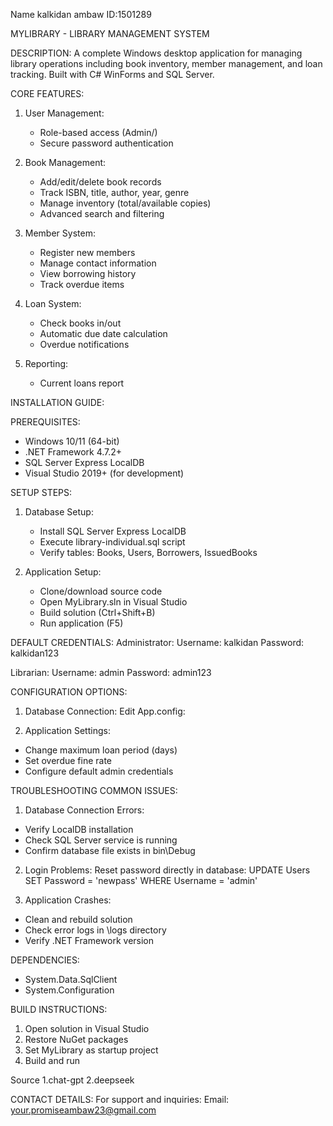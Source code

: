 Name kalkidan ambaw        ID:1501289

MYLIBRARY - LIBRARY MANAGEMENT SYSTEM

DESCRIPTION:
A complete Windows desktop application for managing library operations including book inventory, member management, and loan tracking. Built with C# WinForms and SQL Server.

CORE FEATURES:
1. User Management:
   - Role-based access (Admin/)
   - Secure password authentication

2. Book Management:
   - Add/edit/delete book records
   - Track ISBN, title, author, year, genre
   - Manage inventory (total/available copies)
   - Advanced search and filtering

3. Member System:
   - Register new members
   - Manage contact information
   - View borrowing history
   - Track overdue items

4. Loan System:
   - Check books in/out
   - Automatic due date calculation
   - Overdue notifications

5. Reporting:
   - Current loans report

INSTALLATION GUIDE:

PREREQUISITES:
- Windows 10/11 (64-bit)
- .NET Framework 4.7.2+
- SQL Server Express LocalDB
- Visual Studio 2019+ (for development)

SETUP STEPS:
1. Database Setup:
   - Install SQL Server Express LocalDB
   - Execute library-individual.sql script
   - Verify tables: Books, Users, Borrowers, IssuedBooks

2. Application Setup:
   - Clone/download source code
   - Open MyLibrary.sln in Visual Studio
   - Build solution (Ctrl+Shift+B)
   - Run application (F5)

DEFAULT CREDENTIALS:
Administrator:
Username: kalkidan
Password: kalkidan123

Librarian:
Username: admin
Password: admin123

CONFIGURATION OPTIONS:

1. Database Connection:
Edit App.config:
<connectionStrings>
  <add name="MyLibraryDB"
   connectionString="Data Source=(LocalDB)\MSSQLLocalDB;
   AttachDbFilename=|DataDirectory|\MyLibrary.mdf;
   Integrated Security=True"
   providerName="System.Data.SqlClient"/>
</connectionStrings>

2. Application Settings:
- Change maximum loan period (days)
- Set overdue fine rate
- Configure default admin credentials

TROUBLESHOOTING COMMON ISSUES:

1. Database Connection Errors:
- Verify LocalDB installation
- Check SQL Server service is running
- Confirm database file exists in bin\Debug

2. Login Problems:
Reset password directly in database:
UPDATE Users SET Password = 'newpass' WHERE Username = 'admin'

3. Application Crashes:
- Clean and rebuild solution
- Check error logs in \logs directory
- Verify .NET Framework version

DEPENDENCIES:
- System.Data.SqlClient
- System.Configuration

BUILD INSTRUCTIONS:
1. Open solution in Visual Studio
2. Restore NuGet packages
3. Set MyLibrary as startup project
4. Build and run
   
Source
1.chat-gpt
2.deepseek

CONTACT DETAILS:
For support and inquiries:
Email: your.promiseambaw23@gmail.com
